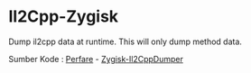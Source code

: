 # Il2Cpp-Zygisk
 Dump il2cpp data at runtime. This will only dump method data.

Sumber Kode : [Perfare](https://github.com/Perfare) - [Zygisk-Il2CppDumper](https://github.com/Perfare/Zygisk-Il2CppDumper.git)

